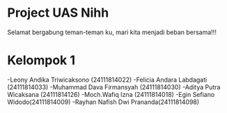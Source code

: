 # Project UAS Nihh

Selamat bergabung teman-teman ku, mari kita menjadi beban bersama!!!

# Kelompok 1
-Leony Andika Triwicaksono (24111814022)
-Felicia Andara Labdagati (24111814033)
-Muhammad Dava Firmansyah (24111814030)
-Aditya Putra Wicaksana (24111814126)
-Moch.Wafiq Izna (24111814018)
-Egin Sefiano Widodo(24111814009)
-Rayhan Nafish Dwi Prananda(24111814098)